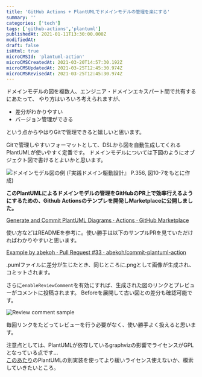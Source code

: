 ```yaml
---
title: 'GitHub Actions + PlantUMLでドメインモデルの管理を楽にする'
summary: ''
categories: ['tech']
tags: ['github-actions','plantuml']
publishedAt: 2021-01-11T13:30:00.000Z
modifiedAt: 
draft: false
isHtml: true
microCMSId: 'plantuml-action'
microCMSCreatedAt: 2021-03-20T14:57:30.192Z
microCMSUpdatedAt: 2021-03-25T12:45:30.974Z
microCMSRevisedAt: 2021-03-25T12:45:30.974Z
---
```

<p>ドメインモデルの図を複数人、エンジニア・ドメインエキスパート間で共有するにあたって、
やり方はいろいろ考えられますが、</p>
<ul>
<li>差分がわかりやすい</li>
<li>バージョン管理ができる</li>
</ul>
<p>という点からやはりGitで管理できると嬉しいと思います。</p>
<p>Gitで管理しやすいフォーマットとして、DSLから図を自動生成してくれるPlantUMLが使いやすく定番です。
ドメインモデルについては下図のようにオブジェクト図で書けるとよいかと思います。</p>
<p><img src="/assets/domain-model.png" alt="ドメインモデル図の例">
(『実践ドメイン駆動設計』 P.356, 図10-7をもとに作成)</p>
<p><strong>このPlantUMLによるドメインモデルの管理をGitHubのPR上で効率行えるようにするための、Github Actionsのテンプレを開発しMarketplaceに公開しました。</strong></p>
<p><a href="https://github.com/marketplace/actions/generate-and-commit-plantuml-diagrams">Generate and Commit PlantUML Diagrams · Actions · GitHub Marketplace</a></p>
<p>使い方などはREADMEを参考に。使い勝手は以下のサンプルPRを見ていただければわかりやすいと思います。</p>
<p><a href="https://github.com/abekoh/commit-plantuml-action/pull/33">Example by abekoh · Pull Request #33 · abekoh/commit-plantuml-action</a></p>
<p>.pumlファイルに差分が生じたとき、同じところに.pngとして画像が生成され、コミットされます。</p>
<p>さらに<code>enableReviewComment</code>を有効にすれば、生成された図のリンクとプレビューがコメントに投稿されます。
Beforeを展開して古い図との差分も確認可能です。</p>
<p><img src="/assets/commit-plantuml-action.png" alt="Review comment sample"></p>
<p>毎回リンクをたどってレビューを行う必要がなく、使い勝手よく扱えると思います。</p>
<p>注意点としては、PlantUMLが依存しているgraphvizの影響でライセンスがGPLとなっている点です…<br><a href="https://plantuml.com/ja/vizjs">このあたり</a>のPlantUMLの別実装を使ってより緩いライセンス使えないか、模索していきたいところ。</p>

    